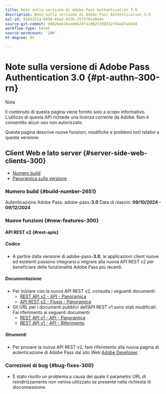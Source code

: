 ```yaml
---
title: Note sulla versione di Adobe Pass Authentication 3.0
description: Note sulla versione di Adobe Pass Authentication 3.0
exl-id: 9284151a-8458-44a3-937b-35f379ca0e4e
source-git-commit: d982beb16ea0db29f41d0257d8332fd4a07a84d8
workflow-type: tm+mt
source-wordcount: '199'
ht-degree: 0%

---
```


# Note sulla versione di Adobe Pass Authentication 3.0 {#pt-authn-300-rn}

>[!NOTE]
>
>Il contenuto di questa pagina viene fornito solo a scopo informativo. L’utilizzo di questa API richiede una licenza corrente da Adobe. Non è consentito alcun uso non autorizzato.

Questa pagina descrive nuove funzioni, modifiche e problemi noti relativi a questa versione:

## Client Web e lato server {#server-side-web-clients-300}

* [Numero build](#build-number-300)
* [Panoramica sulla versione](#release-overview-300)

### Numero build {#build-number-2651}

Autenticazione Adobe Pass: adobe-pass-**3.0**
Data di rilascio: **09/10/2024 - 09/12/2024**

### Nuove funzioni {#new-features-300}

#### API REST v2 {#rest-apis}

##### Codice

* A partire dalla versione di adobe-pass-**3.0**, le applicazioni client nuove ed esistenti possono integrarsi o migrare alla nuova API REST v2 per beneficiare delle funzionalità Adobe Pass più recenti.

##### Documentazione

* Per iniziare con la nuova API REST v2, consulta i seguenti documenti:
   * [REST API v2 - API - Panoramica](../integration-guide-programmers/rest-apis/rest-api-v2/apis/rest-api-v2-apis-overview.md)
   * [API REST v2 - Flussi - Panoramica](../integration-guide-programmers/rest-apis/rest-api-v2/flows/rest-api-v2-flows-overview.md)
* Gli URL per i documenti pubblici dell’API REST v1 sono stati modificati. Fai riferimento ai seguenti documenti:
   * [REST API v1 - API - Panoramica](../integration-guide-programmers/legacy/rest-api-v1/apis/rest-api-overview.md)
   * [REST API v1 - API - Riferimento](../integration-guide-programmers/legacy/rest-api-v1/rest-api-reference.md)

##### Strumenti

* Per provare la nuova API REST v2, fare riferimento alla nuova pagina di autenticazione di Adobe Pass dal sito Web [Adobe Developer](https://developer.adobe.com/adobe-pass).

### Correzioni di bug {#bug-fixes-300}

* È stato risolto un problema a causa del quale il parametro URL di reindirizzamento non veniva utilizzato se presente nella richiesta di disconnessione.
